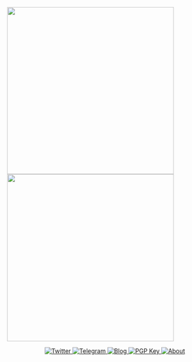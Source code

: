 <a href="#">
  <img width="390"
    src="https://gist.githubusercontent.com/Misaka13514/c676ad963910526baf449fd4ce4696ba/raw/general.svg"><img
    width="390" src="https://gist.githubusercontent.com/Misaka13514/c676ad963910526baf449fd4ce4696ba/raw/media.svg">
</a>

<p align="center">
  <a href="https://twitter.com/Misaka_0x34ca">
    <img
      src="https://img.shields.io/badge/-@Misaka_0x34ca-1ca0f1?style=flat-square&labelColor=1ca0f1&logo=twitter&logoColor=white"
      alt="Twitter" />
  </a>
  <a href="https://t.me/Misaka_0x34ca">
    <img src="https://img.shields.io/badge/-@Misaka_0x34ca-3db6f1?style=flat-square&logo=Telegram&logoColor=2ca5e0"
      alt="Telegram" />
  </a>
  <a href="https://blog.atri.tk">
    <img src="https://img.shields.io/badge/-blog.atri.tk-0e83cd?style=flat-square&logo=Blogger&logoColor=fff"
      alt="Blog" />
  </a>
  <a href="https://keys.openpgp.org/vks/v1/by-fingerprint/C4B71F9ED3515AEB8270D5D7189BB387CF3AD95F">
    <img src="https://img.shields.io/badge/pgp-189BB387CF3AD95F-informational?style=flat-square" alt="PGP Key" />
  </a>
  <a href="https://i.atri.tk">
    <img src="https://img.shields.io/badge/About-i.atri.tk-blue?style=flat-square" alt="About" />
  </a>
</p>